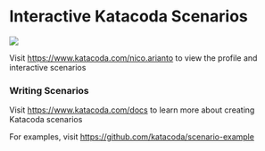 # Interactive Katacoda Scenarios

[![](http://shields.katacoda.com/katacoda/nico.arianto/count.svg)](https://www.katacoda.com/nico.arianto "Get your profile on Katacoda.com")

Visit https://www.katacoda.com/nico.arianto to view the profile and interactive scenarios

### Writing Scenarios
Visit https://www.katacoda.com/docs to learn more about creating Katacoda scenarios

For examples, visit https://github.com/katacoda/scenario-example
